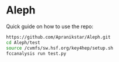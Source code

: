 # Aleph

Quick guide on how to use the repo:

```bash
https://github.com/Apranikstar/Aleph.git
cd Aleph/test
source /cvmfs/sw.hsf.org/key4hep/setup.sh
fccanalysis run test.py
```
